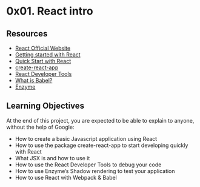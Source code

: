 # 0x01. React intro
## Resources
* [React Official Website](https://react.dev)
* [Getting started with React](https://www.taniarascia.com/getting-started-with-react/)
* [Quick Start with React](https://react.dev/learn)
* [create-react-app](https://github.com/facebook/create-react-app)
* [React Developer Tools](https://chromewebstore.google.com/detail/react-developer-tools/fmkadmapgofadopljbjfkapdkoienihi)
* [What is Babel?](https://babeljs.io/docs/)
* [Enzyme](https://enzymejs.github.io/enzyme/docs/api/shallow.html)


## Learning Objectives
At the end of this project, you are expected to be able to explain to anyone, without the help of Google:

- How to create a basic Javascript application using React
- How to use the package create-react-app to start developing quickly with React
- What JSX is and how to use it
- How to use the React Developer Tools to debug your code
- How to use Enzyme’s Shadow rendering to test your application
- How to use React with Webpack & Babel